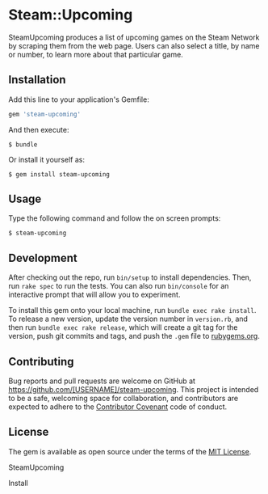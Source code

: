 # Steam::Upcoming

SteamUpcoming produces a list of upcoming games on the Steam Network by scraping them from the web page. Users can also select a title, by name or number, to learn more about that particular game. 

## Installation

Add this line to your application's Gemfile:

```ruby
gem 'steam-upcoming'
```

And then execute:

    $ bundle

Or install it yourself as:

    $ gem install steam-upcoming

## Usage

Type the following command and follow the on screen prompts:

    $ steam-upcoming

## Development

After checking out the repo, run `bin/setup` to install dependencies. Then, run `rake spec` to run the tests. You can also run `bin/console` for an interactive prompt that will allow you to experiment.

To install this gem onto your local machine, run `bundle exec rake install`. To release a new version, update the version number in `version.rb`, and then run `bundle exec rake release`, which will create a git tag for the version, push git commits and tags, and push the `.gem` file to [rubygems.org](https://rubygems.org).

## Contributing

Bug reports and pull requests are welcome on GitHub at https://github.com/[USERNAME]/steam-upcoming. This project is intended to be a safe, welcoming space for collaboration, and contributors are expected to adhere to the [Contributor Covenant](http://contributor-covenant.org) code of conduct.


## License

The gem is available as open source under the terms of the [MIT License](http://opensource.org/licenses/MIT).

SteamUpcoming



Install

